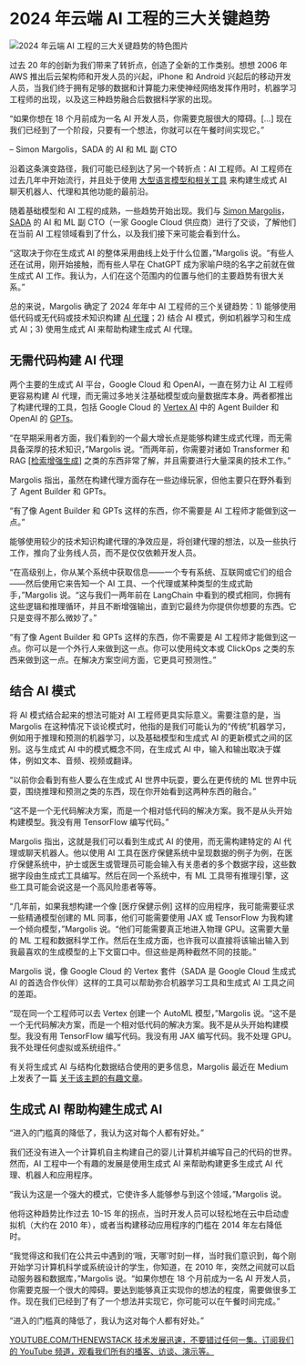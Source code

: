# 2024 年云端 AI 工程的三大关键趋势

![2024 年云端 AI 工程的三大关键趋势的特色图片](https://cdn.thenewstack.io/media/2024/07/8a745e85-george-c-hsyq2hk91lo-unsplash-1024x576.jpg)

过去 20 年的创新为我们带来了转折点，创造了全新的工作类别。想想 2006 年 AWS 推出后云架构师和开发人员的兴起，iPhone 和 Android 兴起后的移动开发人员，当我们终于拥有足够的数据和计算能力来使神经网络发挥作用时，机器学习工程师的出现，以及这三种趋势融合后数据科学家的出现。

“如果你想在 18 个月前成为一名 AI 开发人员，你需要克服很大的障碍。[...] 现在我们已经到了一个阶段，只要有一个想法，你就可以在午餐时间实现它。”

– Simon Margolis，SADA 的 AI 和 ML 副 CTO

沿着这条演变路径，我们可能已经到达了另一个转折点：AI 工程师。AI 工程师在过去几年中开始流行，并且处于使用 [大型语言模型和相关工具](https://thenewstack.io/top-5-ai-engineering-trends-of-2023/) 来构建生成式 AI 聊天机器人、代理和其他功能的最前沿。

随着基础模型和 AI 工程的成熟，一些趋势开始出现。我们与 [Simon Margolis](https://www.linkedin.com/in/smargolis/)，[SADA](https://sada.com/) 的 AI 和 ML 副 CTO（一家 Google Cloud 供应商）进行了交谈，了解他们在当前 AI 工程领域看到了什么，以及我们接下来可能会看到什么。

“这取决于你在生成式 AI 的整体采用曲线上处于什么位置，”Margolis 说。“有些人还在试用，刚开始接触，而有些人早在 ChatGPT 成为家喻户晓的名字之前就在做生成式 AI 工作。我认为，人们在这个范围内的位置与他们的主要趋势有很大关系。”

总的来说，Margolis 确定了 2024 年年中 AI 工程师的三个关键趋势：1) 能够使用低代码或无代码或技术知识构建 [AI 代理](https://thenewstack.io/lets-get-agentic-langchain-and-llamaindex-talk-ai-agents/)；2) 结合 AI 模式，例如机器学习和生成式 AI；3) 使用生成式 AI 来帮助构建生成式 AI 代理。

## 无需代码构建 AI 代理

两个主要的生成式 AI 平台，Google Cloud 和 OpenAI，一直在努力让 AI 工程师更容易构建 AI 代理，而无需过多地关注基础模型或向量数据库本身。两者都推出了构建代理的工具，包括 Google Cloud 的 [Vertex AI](https://thenewstack.io/an-introduction-to-google-vertex-ai-automl-training-and-inference/) 中的 Agent Builder 和 OpenAI 的 [GPTs](https://thenewstack.io/getting-started-with-openais-gpt-builder-and-how-it-uses-rag/)。

“在早期采用者方面，我们看到的一个最大增长点是能够构建生成式代理，而无需具备深厚的技术知识，”Margolis 说。“而两年前，你需要对诸如 Transformer 和 RAG [[检索增强生成](https://thenewstack.io/freshen-up-llms-with-retrieval-augmented-generation/)] 之类的东西非常了解，并且需要进行大量深奥的技术工作。”

Margolis 指出，虽然在构建代理方面存在一些边缘玩家，但他主要只在野外看到了 Agent Builder 和 GPTs。

“有了像 Agent Builder 和 GPTs 这样的东西，你不需要是 AI 工程师才能做到这一点。”

能够使用较少的技术知识构建代理的净效应是，将创建代理的想法，以及一些执行工作，推向了业务线人员，而不是仅仅依赖开发人员。

“在高级别上，你从某个系统中获取信息——一个专有系统、互联网或它们的组合——然后使用它来告知一个 AI 工具、一个代理或某种类型的生成式助手，”Margolis 说。“这与我们一两年前在 LangChain 中看到的模式相同，你拥有这些逻辑和推理循环，并且不断增强输出，直到它最终为你提供你想要的东西。它只是变得不那么微妙了。”

“有了像 Agent Builder 和 GPTs 这样的东西，你不需要是 AI 工程师才能做到这一点。你可以是一个外行人来做到这一点。你可以使用纯文本或 ClickOps 之类的东西来做到这一点。在解决方案空间方面，它更具可预测性。”

## 结合 AI 模式
将 AI 模式结合起来的想法可能对 AI 工程师更具实际意义。需要注意的是，当 Margolis 在这种情况下谈论模式时，他指的是我们可能认为的“传统”机器学习，例如用于推理和预测的机器学习，以及基础模型和生成式 AI 的更新模式之间的区别。这与生成式 AI 中的模式概念不同，在生成式 AI 中，输入和输出取决于媒体，例如文本、音频、视频或翻译。

“以前你会看到有些人要么在生成式 AI 世界中玩耍，要么在更传统的 ML 世界中玩耍，围绕推理和预测之类的东西，现在你开始看到这两种东西的融合。”

“这不是一个无代码解决方案，而是一个相对低代码的解决方案。我不是从头开始构建模型。我没有用 TensorFlow 编写代码。”

Margolis 指出，这就是我们可以看到生成式 AI 的使用，而无需构建特定的 AI 代理或聊天机器人。他以使用 AI 工具在医疗保健系统中呈现数据的例子为例，在医疗保健系统中，护士或医生或管理员可能会输入有关患者的多个数据字段，这些数据字段由生成式工具编写。然后在同一个系统中，有 ML 工具带有推理引擎，这些工具可能会说这是一个高风险患者等等。

“几年前，如果我想构建一个像 [医疗保健示例] 这样的应用程序，我可能需要征求一些精通模型创建的 ML 同事，他们可能需要使用 JAX 或 TensorFlow 为我构建一个倾向模型，”Margolis 说。“他们可能需要真正地进入物理 GPU。这需要大量的 ML 工程和数据科学工作。然后在生成方面，也许我可以直接将该输出输入到我最喜欢的生成模型的上下文窗口中。但这些是两种截然不同的技能。”

Margolis 说，像 Google Cloud 的 Vertex 套件（SADA 是 Google Cloud 生成式 AI 的首选合作伙伴）这样的工具可以帮助弥合机器学习工具和生成式 AI 工具之间的差距。

“现在同一个工程师可以去 Vertex 创建一个 AutoML 模型，”Margolis 说。“这不是一个无代码解决方案，而是一个相对低代码的解决方案。我不是从头开始构建模型。我没有用 TensorFlow 编写代码。我没有用 JAX 编写代码。我不处理 GPU。我不处理任何虚拟或系统组件。”

有关将生成式 AI 与结构化数据结合使用的更多信息，Margolis 最近在 Medium 上发表了一篇 [关于该主题的有趣文章](https://medium.com/google-cloud/generative-agents-with-structured-data-c4947603f600)。

## 生成式 AI 帮助构建生成式 AI
“进入的门槛真的降低了，我认为这对每个人都有好处。”

我们还没有进入一个计算机自主构建自己的婴儿计算机并编写自己的代码的世界。然而，AI 工程中一个有趣的发展是使用生成式 AI 来帮助构建更多生成式 AI 代理、机器人和应用程序。

“我认为这是一个强大的模式，它使许多人能够参与到这个领域，”Margolis 说。

他将这种趋势比作过去 10-15 年的拐点，当时开发人员可以轻松地在云中启动虚拟机（大约在 2010 年），或者当构建移动应用程序的门槛在 2014 年左右降低时。

“我觉得这和我们在公共云中遇到的‘哦，天哪’时刻一样，当时我们意识到，每个刚开始学习计算机科学或系统设计的学生，你知道，在 2010 年，突然之间就可以启动服务器和数据库，”Margolis 说。“如果你想在 18 个月前成为一名 AI 开发人员，你需要克服一个很大的障碍。要达到能够真正实现你的想法的程度，需要做很多工作。现在我们已经到了有了一个想法并实现它，你可能可以在午餐时间完成。”

“进入的门槛真的降低了，我认为这对每个人都有好处。”

[
YOUTUBE.COM/THENEWSTACK
技术发展迅速，不要错过任何一集。订阅我们的 YouTube
频道，观看我们所有的播客、访谈、演示等。
](https://youtube.com/thenewstack?sub_confirmation=1)